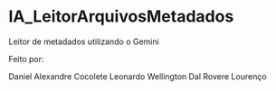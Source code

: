 # IA_LeitorArquivosMetadados
Leitor de metadados utilizando o Gemini

Feito por:

Daniel Alexandre Cocolete
Leonardo Wellington Dal Rovere Lourenço
